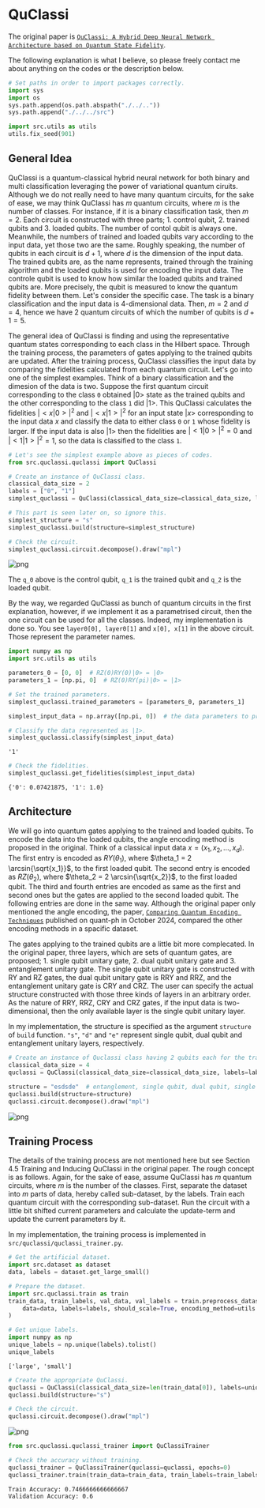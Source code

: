 # QuClassi
The original paper is [`QuClassi: A Hybrid Deep Neural Network Architecture based on Quantum State Fidelity`](https://arxiv.org/pdf/2103.11307).

The following explanation is what I believe, so please freely contact me about anything on the codes or the description below.


```python
# Set paths in order to import packages correctly.
import sys
import os
sys.path.append(os.path.abspath("./../..")) 
sys.path.append("./../../src")

import src.utils as utils
utils.fix_seed(901)
```

## General Idea
QuClassi is a quantum-classical hybrid neural network for both binary and multi classification leveraging the power of variational quantum ciruits. Although we do not really need to have many quantum circuits, for the sake of ease, we may think QuClassi has $m$ quantum circuits, where $m$ is the number of classes. For instance, if it is a binary classification task, then $m = 2$. Each circuit is constructed with three parts; 1. control qubit, 2. trained qubits and 3. loaded qubits. The number of contol qubit is always one. Meanwhile, the numbers of trained and loaded qubits vary according to the input data, yet those two are the same. Roughly speaking, the number of qubits in each circuit is $d + 1$, where $d$ is the dimension of the input data. The trained qubits are, as the name represents, trained through the training algorithm and the loaded qubits is used for encoding the input data. The controle qubit is used to know how similar the loaded qubits and trained qubits are. More precisely, the qubit is measured to know the quantum fidelity between them. Let's consider the specific case. The task is a binary classification and the input data is $4$-dimensional data. Then, $m = 2$ and $d = 4$, hence we have 2 quantum circuits of which the number of qubits is $d + 1 = 5$.

The general idea of QuClassi is finding and using the representative quantum states corresponding to each class in the Hilbert space. Through the training process, the parameters of gates applying to the trained qubits are updated. After the training process, QuClassi classifies the input data by comparing the fidelities calculated from each quantum circuit. Let's go into one of the simplest examples. Think of a binary classification and the dimesion of the data is two. Suppose the first quantum circuit corresponding to the class `0` obtained $|0>$ state as the trained qubits and the other corresponding to the class `1` did $|1>$. This QuClassi calculates the fidelities $|<x|0>|^2$ and $|<x|1>|^2$ for an input state $|x>$ corresponding to the input data $x$ and classify the data to either class `0` or `1` whose fidelity is larger. If the input data is also $|1>$ then the fidelities are $|<1|0>|^2 = 0$ and $|<1|1>|^2 = 1$, so the data is classified to the class `1`.


```python
# Let's see the simplest example above as pieces of codes.
from src.quclassi.quclassi import QuClassi

# Create an instance of QuClassi class.
classical_data_size = 2
labels = ["0", "1"]
simplest_quclassi = QuClassi(classical_data_size=classical_data_size, labels=labels)

# This part is seen later on, so ignore this.
simplest_structure = "s"
simplest_quclassi.build(structure=simplest_structure)

# Check the circuit.
simplest_quclassi.circuit.decompose().draw("mpl")
```




    
![png](./../../images/quclassi_readme_01.png)
    



The `q_0` above is the control qubit, `q_1` is the trained qubit and `q_2` is the loaded qubit.

By the way, we regarded QuClassi as bunch of quantum circuits in the first explanation, however, if we implement it as a parametrised circuit, then the one circuit can be used for all the classes. Indeed, my implementation is done so. You see `layer0[0], layer0[1]` and `x[0], x[1]` in the above circuit. Those represent the parameter names.


```python
import numpy as np
import src.utils as utils

parameters_0 = [0, 0]  # RZ(0)RY(0)|0> = |0>
parameters_1 = [np.pi, 0]  # RZ(0)RY(pi)|0> = |1>

# Set the trained parameters.
simplest_quclassi.trained_parameters = [parameters_0, parameters_1]

simplest_input_data = np.array([np.pi, 0])  # the data parameters to prepare the loaded state as |1>

# Classify the data represented as |1>.
simplest_quclassi.classify(simplest_input_data)
```




    '1'




```python
# Check the fidelities.
simplest_quclassi.get_fidelities(simplest_input_data)
```




    {'0': 0.07421875, '1': 1.0}



## Architecture
We will go into quantum gates applying to the trained and loaded qubits. To encode the data into the loaded qubits, the angle encoding method is proposed in the original. Think of a classical input data $x = (x_1, x_2, \dots, x_d)$. The first entry is encoded as $RY(\theta_1)$, where $\theta_1 = 2 \arcsin{\sqrt{x_1}}$, to the first loaded qubit. The second entry is encoded as $RZ(\theta_2)$, where $\theta_2 = 2 \arcsin{\sqrt{x_2}}$, to the first loaded qubit. The third and fourth entries are encoded as same as the first and second ones but the gates are applied to the second loaded qubit. The following entries are done in the same way. Although the original paper only mentioned the angle encoding, the paper, [`Comparing Quantum Encoding Techniques`](https://arxiv.org/pdf/2410.09121) published on quant-ph in October 2024, compared the other encoding methods in a spacific dataset.

The gates applying to the trained qubits are a little bit more complecated. In the original paper, three layers, which are sets of quantum gates, are proposed; 1. single qubit unitary gate, 2. dual qubit unitary gate and 3. entanglement unitary gate. The single qubit unitary gate is constructed with RY and RZ gates, the dual qubit unitary gate is RRY and RRZ, and the entanglement unitary gate is CRY and CRZ. The user can specify the actual structure constructed with those three kinds of layers in an arbitrary order. As the nature of RRY, RRZ, CRY and CRZ gates, if the input data is two-dimensional, then the only available layer is the single qubit unitary layer.

In my implementation, the structure is specified as the argument `structure` of `build` function. `"s"`, `"d"` and `"e"` represent single qubit, dual qubit and entanglement unitary layers, respectively.


```python
# Create an instance of Quclassi class having 2 qubits each for the trained and loaded qubits.
classical_data_size = 4
quclassi = QuClassi(classical_data_size=classical_data_size, labels=labels)

structure = "esdsde"  # entanglement, single qubit, dual qubit, single qubit, dual qubit, entanglement
quclassi.build(structure=structure)
quclassi.circuit.decompose().draw("mpl")
```




    
![png](./../../images/quclassi_readme_02.png)
    



## Training Process

The details of the training process are not mentioned here but see Section 4.5 Training and Inducing QuClassi in the original paper. The rough concept is as follows. Again, for the sake of ease, assume QuClassi has $m$ quantum circuits, where $m$ is the number of the classes. First, separate the dataset into $m$ parts of data, hereby called sub-dataset, by the labels. Train each quantum circuit with the corresponding sub-dataset. Run the circuit with a little bit shifted current parameters and calculate the update-term and update the current parameters by it.

In my implementation, the training process is implemented in `src/quclassi/quclassi_trainer.py`.


```python
# Get the artificial dataset.
import src.dataset as dataset
data, labels = dataset.get_large_small()

# Prepare the dataset.
import src.quclassi.train as train
train_data, train_labels, val_data, val_labels = train.preprocess_dataset(
    data=data, labels=labels, should_scale=True, encoding_method=utils.encode_through_arcsin
)

# Get unique labels.
import numpy as np
unique_labels = np.unique(labels).tolist()
unique_labels
```




    ['large', 'small']




```python
# Create the appropriate QuClassi.
quclassi = QuClassi(classical_data_size=len(train_data[0]), labels=unique_labels)
quclassi.build(structure="s")

# Check the circuit.
quclassi.circuit.decompose().draw("mpl")
```




    
![png](./../../images/quclassi_readme_03.png)
    




```python
from src.quclassi.quclassi_trainer import QuClassiTrainer

# Check the accuracy without training.
quclassi_trainer = QuClassiTrainer(quclassi=quclassi, epochs=0)
quclassi_trainer.train(train_data=train_data, train_labels=train_labels, val_data=val_data, val_labels=val_labels)
```
    Train Accuracy: 0.7466666666666667
    Validation Accuracy: 0.6